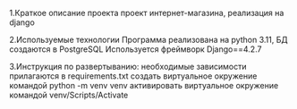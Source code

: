 1.Краткое описание проекта
проект интернет-магазина, реализация на django

2.Используемые технологии
Программа реализована на python 3.11, БД создаются в PostgreSQL
Используется фреймворк Django==4.2.7

3.Инструкция по развертыванию:
необходимые зависимости прилагаются в requirements.txt
создать виртуальное окружение командой python -m venv venv
активировать виртуальное окружение командой venv/Scripts/Activate


